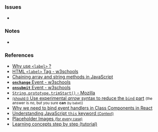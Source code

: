 ### Issues

-

### Notes

-

### References

- [Why use `<label>` ?](https://stackoverflow.com/questions/7636502/why-use-label)
- [HTML `<label>` Tag - w3schools](https://www.w3schools.com/tags/tag_label.asp)
- [Chaining array and string methods in JavaScript](https://stackoverflow.com/questions/53080170/chaining-array-and-string-methods-in-javascript)
- [**`onchange`** Event - w3schools](https://www.w3schools.com/jsref/event_onchange.asp)
- [**`onsubmit`** Event - w3schools](https://www.w3schools.com/jsref/event_onsubmit.asp)
- [`String.prototype.trimStart()` - Mozilla](https://developer.mozilla.org/en-US/docs/Web/JavaScript/Reference/Global_Objects/String)
- [<small>(should I)</small> Use experimental _arrow_ syntax to reduce the `bind` part](https://stackoverflow.com/questions/31362292/how-to-use-arrow-functions-public-class-fields-as-class-methods) <small>(the answer is _no_, but you sure **can** <small>(by babel)</small>)</small>
- [Why we need to bind event handlers in Class Components in React](https://www.freecodecamp.org/news/this-is-why-we-need-to-bind-event-handlers-in-class-components-in-react-f7ea1a6f93eb/)
- [Understanding JavaScript `this` keyword <small>(Context)</small>](https://medium.com/datadriveninvestor/javascript-context-this-keyword-9a78a19d5786)
- [Placeholder Images <small>(for every case)</small>](http://lorempixel.com/)
- [Learning concepts step by step (tutorial)](https://reactjs.org/docs/hello-world.html)
